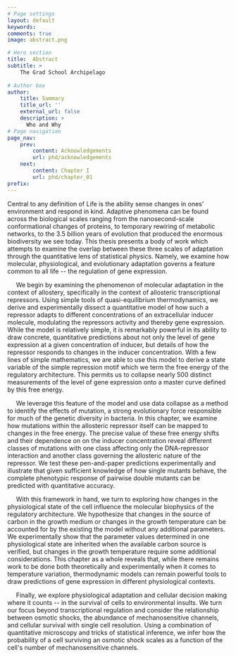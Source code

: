 ```yaml
---
# Page settings
layout: default
keywords:
comments: true
image: abstract.png

# Hero section
title:  Abstract
subtitle: >  
    The Grad School Archipelago
    
# Author box
author:
    title: Summary
    title_url: ''
    external_url: false
    description: >
      Who and Why 
# Page navigation
page_nav:
    prev:
        content: Acknowledgements
        url: phd/acknowledgements
    next:
        content: Chapter I
        url: phd/chapter_01
prefix: 
---
```


Central to any definition of Life is the ability sense changes in ones'
environment and respond in kind.
Adaptive phenomena can be found across the biological scales ranging from the
nanosecond-scale conformational changes of proteins, to temporary rewiring of
metabolic networks, to the 3.5 billion years of evolution that produced the
enormous biodiversity we see today. This thesis presents a body of work
which attempts to examine the overlap between these three scales of
adaptation through the quantitative lens of statistical physics. Namely, we
examine how molecular, physiological, and evolutionary adaptation governs a
feature common to all life -- the regulation of gene expression.

&nbsp;&nbsp;&nbsp;&nbsp;&nbsp;We begin by examining the phenomenon of
molecular adaptation in the context of allostery, specifically in the context
of allosteric transcriptional repressors. Using simple tools of
quasi-equilibrium thermodynamics, we derive and experimentally dissect a
quantitative model of how such a repressor adapts to different concentrations
of an extracellular inducer molecule, modulating the repressors activity and
thereby gene expression. While the model is relatively simple, it is
remarkably powerful in its ability to draw concrete, quantitative predictions
about not only the level of gene expression at a given concentration of
inducer, but details of how the repressor responds to changes in the inducer
concentration. With a few lines of simple mathematics, we are able to use
this model to derive a state variable of the simple repression motif which we
term the free energy of the regulatory architecture. This permits us to
collapse nearly 500 distinct measurements of the level of gene expression
onto a master curve defined by this free energy.

&nbsp;&nbsp;&nbsp;&nbsp;&nbsp;We leverage this feature of the model and use
data collapse as a method to identify the effects of mutation, a strong
evolutionary force responsible for much of the genetic diversity in bacteria.
In this chapter, we examine how mutations within the allosteric repressor
itself can be mapped to changes in the free energy. The precise value of
these free energy shifts and their dependence on on the inducer concentration
reveal different classes of mutations with one class affecting only the
DNA-repressor interaction and another class governing the allosteric nature
of the repressor. We test these pen-and-paper predictions experimentally and
illustrate that given sufficient knowledge of how single mutants behave, the
complete phenotypic response of pairwise double mutants can be predicted with
quantitative accuracy.

&nbsp;&nbsp;&nbsp;&nbsp;&nbsp;With this framework in hand, we turn to
exploring how changes in the physiological state of the cell influence the
molecular biophysics of the regulatory architecture. We hypothesize that
changes in the source of carbon in the growth medium or changes in the growth
temperature can be accounted for by the existing the model without any
additional parameters. We experimentally show that the parameter values
determined in one physiological state are inherited when the available carbon
source is verified, but changes in the growth temperature require some
additional considerations. This chapter as a whole reveals that, while there
remains work to be done both theoretically and experimentally when it comes
to temperature variation, thermodynamic models can remain powerful tools to
draw predictions of gene expression in different physiological contexts.

&nbsp;&nbsp;&nbsp;&nbsp;&nbsp;Finally, we explore physiological adaptation
and cellular decision making where it counts -- in the survival of cells to
environmental insults. We turn our focus beyond transcriptional regulation
and consider the relationship between osmotic shocks, the abundance of
mechanosensitive channels, and cellular survival with single cell resolution.
Using a combination of quantitative microscopy and tricks of statistical
inference, we infer how the probability of a cell surviving an osmotic shock
scales as a function of the cell's number of mechanosensitive channels.
